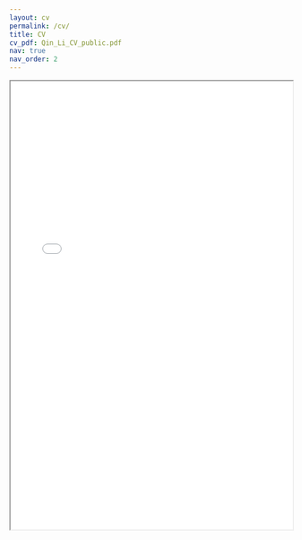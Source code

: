 ```yaml
---
layout: cv
permalink: /cv/
title: CV
cv_pdf: Qin_Li_CV_public.pdf
nav: true
nav_order: 2
---
```

<!-- Google tag (gtag.js) -->
<script async src="https://www.googletagmanager.com/gtag/js?id=G-VVG9DRD1HE"></script>
<script>
  window.dataLayer = window.dataLayer || [];
  function gtag(){dataLayer.push(arguments);}
  gtag('js', new Date());

  gtag('config', 'G-VVG9DRD1HE');
</script>

<div style="width: 100%; height:800">
<iframe src="/assets/pdf/Qin_Li_CV_public.pdf" width="100%" height="800">
Please click on the icon on the top right to download my CV if it does not show up in your browser. 
</iframe>
</div>
